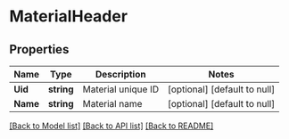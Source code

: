 # MaterialHeader

## Properties
Name | Type | Description | Notes
------------ | ------------- | ------------- | -------------
**Uid** | **string** | Material unique ID | [optional] [default to null]
**Name** | **string** | Material name | [optional] [default to null]

[[Back to Model list]](../README.md#documentation-for-models) [[Back to API list]](../README.md#documentation-for-api-endpoints) [[Back to README]](../README.md)


